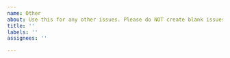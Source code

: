 ```yaml
---
name: Other
about: Use this for any other issues. Please do NOT create blank issues
title: ''
labels: ''
assignees: ''

---
```



